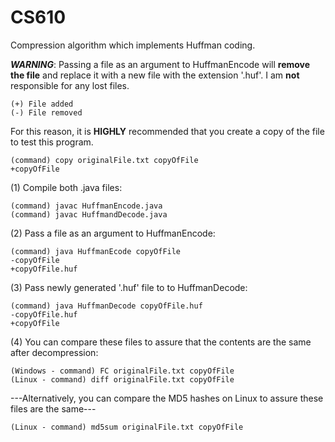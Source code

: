 # CS610

Compression algorithm which implements Huffman coding.

***WARNING***: Passing a file as an argument to HuffmanEncode will **remove the file** and replace it with a new file with the extension '.huf'. I am **not** responsible for any lost files.

	(+) File added
	(-) File removed

For this reason, it is **HIGHLY** recommended that you create a copy of the file to test this program.

	(command) copy originalFile.txt copyOfFile
 	+copyOfFile

(1) Compile both .java files:

	(command) javac HuffmanEncode.java  
 	(command) javac HuffmandDecode.java  

(2) Pass a file as an argument to HuffmanEncode:

	(command) java HuffmanEcode copyOfFile
	-copyOfFile
	+copyOfFile.huf

(3) Pass newly generated '.huf' file to to HuffmanDecode:

	(command) java HuffmanDecode copyOfFile.huf
	-copyOfFile.huf
	+copyOfFile

(4) You can compare these files to assure that the contents are the same after decompression:

	(Windows - command) FC originalFile.txt copyOfFile
	(Linux - command) diff originalFile.txt copyOfFile
	
---Alternatively, you can compare the MD5 hashes on Linux to assure these files are the same---
  
	(Linux - command) md5sum originalFile.txt copyOfFile
